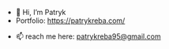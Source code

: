 - 👋 Hi, I’m Patryk 
- Portfolio: https://patrykreba.com/
<!-- - 👀 I’m interested in Blockchain technology
- 🌱 I’m currently learning React and Solidity -->
- 📫 reach me here: patrykreba95@gmail.com

<!---
patryk-reba/patryk-reba is a ✨ special ✨ repository because its `README.md` (this file) appears on your GitHub profile.
You can click the Preview link to take a look at your changes.
--->
